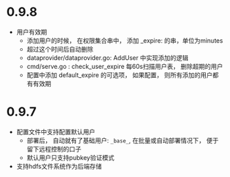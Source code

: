 
# 0.9.8

- 用户有效期
  - 添加用户的时候， 在权限集合串中， 添加 _expire:<n> 的串，单位为minutes
  - 超过这个时间后自动删除
  - dataprovider/dataprovider.go: AddUser 中实现添加的逻辑
  - cmd/serve.go : check_user_expire 每60s扫描用户表， 删除超期的用户
  - 配置中添加 default_expire 的可选项， 如果配置， 则所有添加的用户都有有效期

# 0.9.7

- 配置文件中支持配置默认用户
  - 部署后， 自动就有了基础用户: `_base_`, 在批量或自动部署情况下， 便于留下远程控制的口子
  - 默认用户只支持pubkey验证模式
- 支持hdfs文件系统作为后端存储
